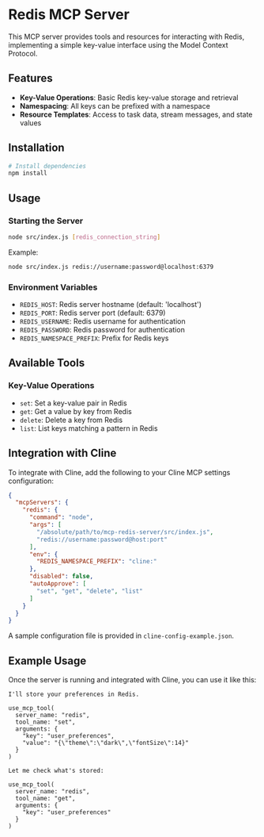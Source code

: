 # Redis MCP Server

This MCP server provides tools and resources for interacting with Redis, implementing a simple key-value interface using the Model Context Protocol.

## Features

- **Key-Value Operations**: Basic Redis key-value storage and retrieval
- **Namespacing**: All keys can be prefixed with a namespace
- **Resource Templates**: Access to task data, stream messages, and state values

## Installation

```bash
# Install dependencies
npm install
```

## Usage

### Starting the Server

```bash
node src/index.js [redis_connection_string]
```

Example:
```bash
node src/index.js redis://username:password@localhost:6379
```

### Environment Variables

- `REDIS_HOST`: Redis server hostname (default: 'localhost')
- `REDIS_PORT`: Redis server port (default: 6379)
- `REDIS_USERNAME`: Redis username for authentication
- `REDIS_PASSWORD`: Redis password for authentication
- `REDIS_NAMESPACE_PREFIX`: Prefix for Redis keys

## Available Tools

### Key-Value Operations

- `set`: Set a key-value pair in Redis
- `get`: Get a value by key from Redis
- `delete`: Delete a key from Redis
- `list`: List keys matching a pattern in Redis

## Integration with Cline

To integrate with Cline, add the following to your Cline MCP settings configuration:

```json
{
  "mcpServers": {
    "redis": {
      "command": "node",
      "args": [
        "/absolute/path/to/mcp-redis-server/src/index.js",
        "redis://username:password@host:port"
      ],
      "env": {
        "REDIS_NAMESPACE_PREFIX": "cline:"
      },
      "disabled": false,
      "autoApprove": [
        "set", "get", "delete", "list"
      ]
    }
  }
}
```

A sample configuration file is provided in `cline-config-example.json`.

## Example Usage

Once the server is running and integrated with Cline, you can use it like this:

```
I'll store your preferences in Redis.

use_mcp_tool(
  server_name: "redis",
  tool_name: "set",
  arguments: {
    "key": "user_preferences",
    "value": "{\"theme\":\"dark\",\"fontSize\":14}"
  }
)

Let me check what's stored:

use_mcp_tool(
  server_name: "redis",
  tool_name: "get",
  arguments: {
    "key": "user_preferences"
  }
)
```

